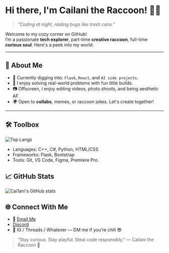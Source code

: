 # Hi there, I'm Cailani the Raccoon! 🦝✨  
> *"Coding at night, raiding bugs like trash cans."*

Welcome to my cozy corner on GitHub!  
I’m a passionate **tech explorer**, part-time **creative raccoon**, full-time **curious soul**. Here's a peek into my world:

---

## 🚀 About Me
- 🌱 Currently digging into: `Flask`, `React`, and `AI side projects`.
- 🧠 I enjoy solving real-world problems with fun little builds.
- 📷 Offscreen, I enjoy editing videos, photo shoots, and being aesthetic AF.
- 🌍 Open to **collabs**, memes, or raccoon jokes. Let's create together!

---

## 🛠️ Toolbox

![Top Langs](https://github-readme-stats.vercel.app/api/top-langs/?username=Cai1ani&layout=compact&theme=transparent)

* Languages: C++, C#, Python, HTML/CSS
* Frameworks: Flask, Bootstrap
* Tools: Git, VS Code, Figma, Premiere Pro.



## 📈 GitHub Stats
![Cai1ani's GitHub stats](https://github-readme-stats.vercel.app/api?username=Cai1ani&show_icons=true&theme=transparent)



## 🌐 Connect With Me
- 💌 [Email Me](mailto:tcjyn0128@gmail.com)
- [Discord]()
- 🧃 IG / Threads / Whatever — DM me if you’re chill 😎


> “Stay curious. Stay playful. Steal code responsibly.”
— Cailani the Raccoon 🦝

